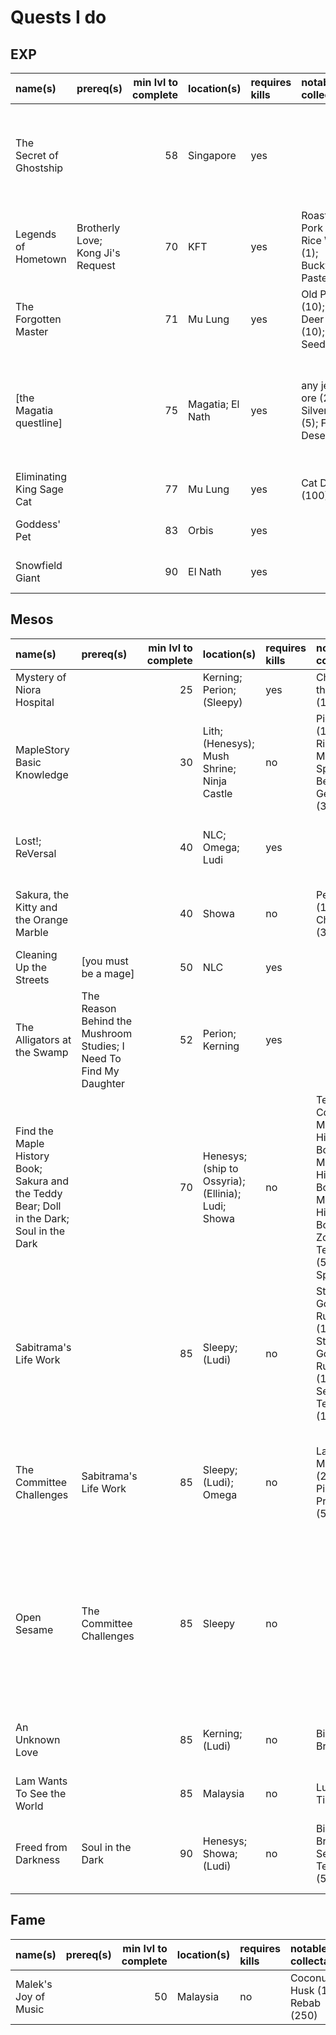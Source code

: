 # Quests I do

## EXP

| name(s)                      | prereq(s)                         | min lvl to complete | location(s)      | requires kills | notable collectables                                   |     EXP | other rewards                                                                 | who dunnit               |
| :--------------------------- | :-------------------------------- | ------------------: | :--------------- | :------------- | :----------------------------------------------------- | ------: | :---------------------------------------------------------------------------- | :----------------------- |
| The Secret of Ghostship      |                                   |                  58 | Singapore        | yes            |                                                        | 155,000 | mesos (100,000); White Essence (1); Chili Crabs or some shit (???)            | cervid; capreolina; rusa |
| Legends of Hometown          | Brotherly Love; Kong Ji's Request |                  70 | KFT              | yes            | Roasted Pork (1); Rice Wine (1); Buckwheat Paste (1)   | 206,700 | fame (15)                                                                     | capreolina               |
| The Forgotten Master         |                                   |                  71 | Mu Lung          | yes            | Old Paper (10); Broken Deer Horn (10); Peach Seed (50) | 218,300 | fame (15)                                                                     | cervid; capreolina; rusa |
| \[the Magatia questline\]    |                                   |                  75 | Magatia; El Nath | yes            | any jewel ore (2); Silver Ore (5); Flaming Desert (50) | 639,100 | fame (30); Elixir (30); Melting Cheese (30); ACP (10); Russelon's Potion (20) | cervid; capreolina; rusa |
| Eliminating King Sage Cat    |                                   |                  77 | Mu Lung          | yes            | Cat Doll (100)                                         | 282,700 | fame (17)                                                                     | cervid; capreolina; rusa |
| Goddess' Pet                 |                                   |                  83 | Orbis            | yes            |                                                        | 385,600 | fame (20)                                                                     | cervid; capreolina; rusa |
| Snowfield Giant              |                                   |                  90 | El Nath          | yes            |                                                        | 541,900 | fame (20)                                                                     | cervid; capreolina; rusa |

## Mesos

| name(s)                                                                                    | prereq(s)                                                          | min lvl to complete | location(s)                                        | requires kills | notable collectables                                                                                                                           |    EXP | other rewards                                                                                              | who dunnit               |
| :----------------------------------------------------------------------------------------- | :----------------------------------------------------------------- | ------------------: | :------------------------------------------------- | :------------- | :--------------------------------------------------------------------------------------------------------------------------------------------- | -----: | :--------------------------------------------------------------------------------------------------------- | :----------------------- |
| Mystery of Niora Hospital                                                                  |                                                                    |                  25 | Kerning; Perion; (Sleepy)                          | yes            | Charm of the Undead (100)                                                                                                                      |  7,300 | Old Raggedy Cape (1)                                                                                       | cervid; capreolina; rusa |
| MapleStory Basic Knowledge                                                                 |                                                                    |                  30 | Lith; (Henesys); Mush Shrine; Ninja Castle         | no             | Pig's Head (1); Pig's Ribbon (20); Maple Special Bento (2); Genin Doll (30)                                                                    |      0 | Shoe Jump 30% (1); Elixir (10); assorted potions                                                           | cervid; capreolina; rusa |
| Lost!; ReVersal                                                                            |                                                                    |                  40 | NLC; Omega; Ludi                                   | yes            |                                                                                                                                                | 18,000 | GFA 70% (1); fame (7); Elpam Elixir (7)                                                                    | cervid; capreolina; rusa |
| Sakura, the Kitty and the Orange Marble                                                    |                                                                    |                  40 | Showa                                              | no             | Pet Food (1); Fried Chicken (300)                                                                                                              |      0 | Shoe Jump 30% (1); Helm HP 30% (1)                                                                         | cervid; capreolina; rusa |
| Cleaning Up the Streets                                                                    | \[you must be a mage\]                                             |                  50 | NLC                                                | yes            |                                                                                                                                                | 15,000 | Nocturnal Staff (1)                                                                                        | cervid                   |
| The Alligators at the Swamp                                                                | The Reason Behind the Mushroom Studies; I Need To Find My Daughter |                  52 | Perion; Kerning                                    | yes            |                                                                                                                                                | 45,000 | Cape INT 60% (1); job-based 10% weapon scroll (1)                                                          | cervid; capreolina; rusa |
| Find the Maple History Book; Sakura and the Teddy Bear; Doll in the Dark; Soul in the Dark |                                                                    |                  70 | Henesys; (ship to Ossyria); (Ellinia); Ludi; Showa | no             | Teddy's Cotton (50); Maple History Book I (1); Maple History Book II (1); Maple History Book III (1); Zombie Teddy Bear (50); Free Spirit (50) |  6,500 | random 30% scroll (3); Medal of Honor (1)                                                                  |                          |
| Sabitrama's Life Work                                                                      |                                                                    |                  85 | Sleepy; (Ludi)                                     | no             | Stone Golem Rubble (100); Dark Stone Golem Rubble (100); Sealed Teddy Bear (100)                                                               | 15,000 | OA INT 30% (1) **OR** Glove DEX 30% (1)                                                                    | cervid; capreolina       |
| The Committee Challenges                                                                   | Sabitrama's Life Work                                              |                  85 | Sleepy; (Ludi); Omega                              | no             | Lazy Buffy's Marble (200); Dual Pirate's Propeller (500)                                                                                       |  5,000 | GFA 30% (1) **OR** OA INT 30% (1) **OR** Glove DEX 30% (1) **OR** Power Elixir (1)                         |                          |
| Open Sesame                                                                                | The Committee Challenges                                           |                  85 | Sleepy                                             | no             |                                                                                                                                                |      0 | random 30% scroll (1) **OR** Rower (1) **OR** Elixir (10) **OR** Orihalcon Ore (20) **OR** Fat Sausage (1) |                          |
| An Unknown Love                                                                            |                                                                    |                  85 | Kerning; (Ludi)                                    | no             | Binding Bridle (100)                                                                                                                           | 10,000 | OA INT 30% (1); Glove DEX 30% (1)                                                                          |                          |
| Lam Wants To See the World                                                                 |                                                                    |                  85 | Malaysia                                           | no             | Lucky Bus Ticket (100)                                                                                                                         | 15,000 | random 30% scroll (1)                                                                                      |                          |
| Freed from Darkness                                                                        | Soul in the Dark                                                   |                  90 | Henesys; Showa; (Ludi)                             | no             | Binding Bridle (50); Sealed Teddy Bear (50)                                                                                                    | 65,000 | random 30% scroll (2); fame (10); Elixir (2)                                                               |                          |

## Fame

| name(s)              | prereq(s) | min lvl to complete | location(s) | requires kills | notable collectables            |    EXP | other rewards             | who dunnit |
| :------------------- | :-------- | ------------------: | :---------- | :------------- | :------------------------------ | -----: | :------------------------ | :--------- |
| Malek's Joy of Music |           |                  50 | Malaysia    | no             | Coconut Husk (150); Rebab (250) | 90,000 | fame (26); mesos (26,000) | rusa       |
